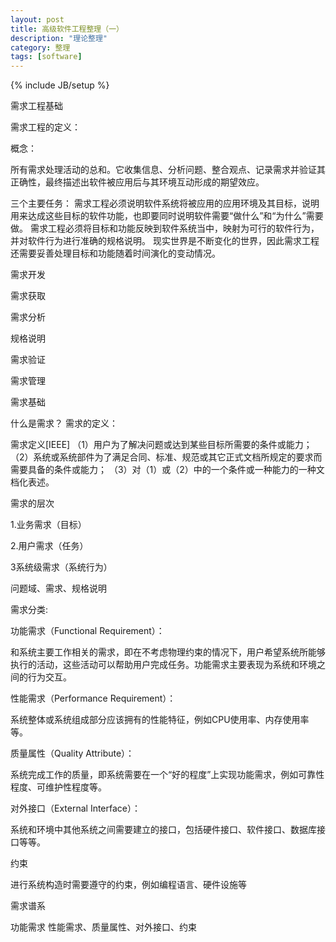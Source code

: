 ```yaml
---
layout: post
title: 高级软件工程整理（一）
description: "理论整理"
category: 整理
tags: [software]
---
```

{% include JB/setup %}

需求工程基础

需求工程的定义：

概念：

所有需求处理活动的总和。它收集信息、分析问题、整合观点、记录需求并验证其正确性，最终描述出软件被应用后与其环境互动形成的期望效应。

三个主要任务：
需求工程必须说明软件系统将被应用的应用环境及其目标，说明用来达成这些目标的软件功能，也即要同时说明软件需要“做什么”和“为什么”需要做。
需求工程必须将目标和功能反映到软件系统当中，映射为可行的软件行为，并对软件行为进行准确的规格说明。
现实世界是不断变化的世界，因此需求工程还需要妥善处理目标和功能随着时间演化的变动情况。

需求开发

需求获取

需求分析

规格说明

需求验证

需求管理

需求基础

什么是需求？
需求的定义：

需求定义[IEEE]
（1）用户为了解决问题或达到某些目标所需要的条件或能力；
（2）系统或系统部件为了满足合同、标准、规范或其它正式文档所规定的要求而需要具备的条件或能力；
（3）对（1）或（2）中的一个条件或一种能力的一种文档化表述。

需求的层次

1.业务需求（目标） 

2.用户需求（任务）

3系统级需求（系统行为）


问题域、需求、规格说明

需求分类:

功能需求（Functional Requirement）：

和系统主要工作相关的需求，即在不考虑物理约束的情况下，用户希望系统所能够执行的活动，这些活动可以帮助用户完成任务。功能需求主要表现为系统和环境之间的行为交互。

性能需求（Performance Requirement）：

系统整体或系统组成部分应该拥有的性能特征，例如CPU使用率、内存使用率等。

质量属性（Quality Attribute）：

系统完成工作的质量，即系统需要在一个“好的程度”上实现功能需求，例如可靠性程度、可维护性程度等。

对外接口（External Interface）：

系统和环境中其他系统之间需要建立的接口，包括硬件接口、软件接口、数据库接口等等。

约束 

进行系统构造时需要遵守的约束，例如编程语言、硬件设施等 

需求谱系

功能需求  性能需求、质量属性、对外接口、约束

